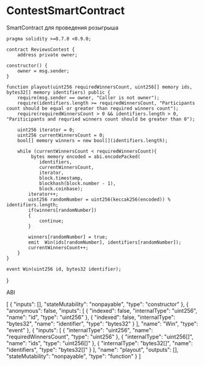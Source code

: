 # ContestSmartContract
SmartContract для проведения розыгрыша


    pragma solidity >=0.7.0 <0.9.0;

    contract ReviewsContest {
        address private owner;
    
    constructor() {
        owner = msg.sender;
    }
    
    function playout(uint256 requiredWinnersCount, uint256[] memory ids, bytes32[] memory identifiers) public {
        require(msg.sender == owner, "Caller is not owner");
        require(identifiers.length >= requiredWinnersCount, "Participants count should be equal or greater than required winners count");
        require(requiredWinnersCount > 0 && identifiers.length > 0, "Pariticipants and requried winners count should be greater than 0");
        
        uint256 iterator = 0;
        uint256 currentWinnersCount = 0;
        bool[] memory winners = new bool[](identifiers.length);
        
        while (currentWinnersCount < requiredWinnersCount){
             bytes memory encoded = abi.encodePacked(
                identifiers,
                currentWinnersCount,
                iterator,
                block.timestamp,
                blockhash(block.number - 1),
                block.coinbase);
            iterator++;
            uint256 randomNumber = uint256(keccak256(encoded)) % identifiers.length;
            if(winners[randomNumber])
            {
                continue;
            }
            
            winners[randomNumber] = true;
            emit  Win(ids[randomNumber], identifiers[randomNumber]);
            currentWinnersCount++;
        }
    }
    
    event Win(uint256 id, bytes32 identifier);
}



ABI 

[
    {
        "inputs": [],
        "stateMutability": "nonpayable",
        "type": "constructor"
    },
    {
        "anonymous": false,
        "inputs": [
            {
                "indexed": false,
                "internalType": "uint256",
                "name": "id",
                "type": "uint256"
            },
            {
                "indexed": false,
                "internalType": "bytes32",
                "name": "identifier",
                "type": "bytes32"
            }
        ],
        "name": "Win",
        "type": "event"
    },
    {
        "inputs": [
            {
                "internalType": "uint256",
                "name": "requiredWinnersCount",
                "type": "uint256"
            },
            {
                "internalType": "uint256[]",
                "name": "ids",
                "type": "uint256[]"
            },
            {
                "internalType": "bytes32[]",
                "name": "identifiers",
                "type": "bytes32[]"
            }
        ],
        "name": "playout",
        "outputs": [],
        "stateMutability": "nonpayable",
        "type": "function"
    }
]

